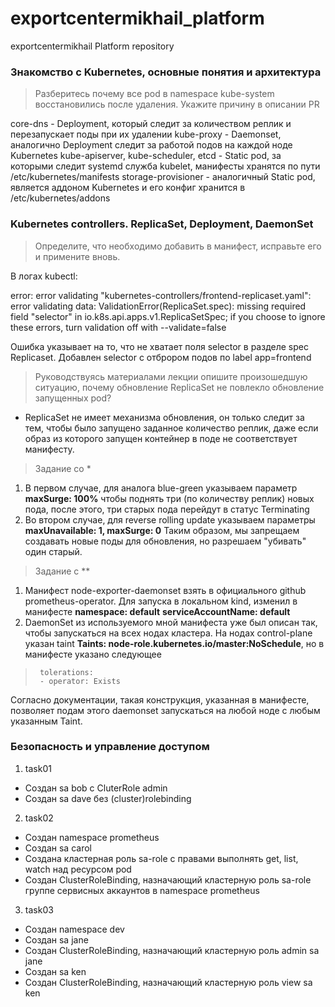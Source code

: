 # exportcentermikhail_platform
exportcentermikhail Platform repository

### Знакомство с Kubernetes, основные понятия и архитектура
> Разберитесь почему все pod в namespace kube-system восстановились после удаления. Укажите причину в описании PR

core-dns - Deployment, который следит за количеством реплик и перезапускает поды при их удалении
kube-proxy - Daemonset, аналогично Deployment следит за работой подов на каждой ноде Kubernetes
kube-apiserver, kube-scheduler, etcd - Static pod, за которыми следит systemd служба kubelet, манифесты хранятся по пути /etc/kubernetes/manifests
storage-provisioner - аналогичный Static pod, является аддоном Kubernetes и его конфиг хранится в /etc/kubernetes/addons

### Kubernetes controllers. ReplicaSet, Deployment, DaemonSet

> Определите, что необходимо добавить в манифест, исправьте его и примените вновь.

В логах kubectl:

error: error validating "kubernetes-controllers/frontend-replicaset.yaml": error validating data: ValidationError(ReplicaSet.spec): missing required field "selector" in io.k8s.api.apps.v1.ReplicaSetSpec; if you choose to ignore these errors, turn validation off with --validate=false

Ошибка указывает на то, что не хватает поля selector в разделе spec Replicaset. Добавлен selector с отброром подов по label app=frontend

> Руководствуясь материалами лекции опишите произошедшую ситуацию, почему обновление ReplicaSet не повлекло обновление запущенных pod?

- ReplicaSet не имеет механизма обновления, он только следит за тем, чтобы было запущено заданное количество реплик, даже если образ из которого запущен контейнер в поде не соответствует манифесту.

> Задание со *

1. В первом случае, для аналога blue-green указываем параметр **maxSurge: 100%** чтобы поднять три (по количеству реплик) новых пода, после этого, три старых пода перейдут в статус Terminating
2. Во втором случае, для reverse rolling update указываем параметры **maxUnavailable: 1, maxSurge: 0** Таким образом, мы запрещаем создавать новые поды для обновления, но разрешаем "убивать" один старый.

> Задание с **
1. Манифест node-exporter-daemonset взять в официального github prometheus-operator. Для запуска в локальном kind, изменил в манифесте
**namespace: default**
**serviceAccountName: default**
2. DaemonSet из используемого мной манифеста уже был описан так, чтобы запускаться на всех нодах кластера.
На нодах control-plane указан taint **Taints: node-role.kubernetes.io/master:NoSchedule**, но в манифесте указано следующее
>      tolerations:
>      - operator: Exists
Согласно документации, такая конструкция, указанная в манифесте, позволяет подам этого daemonset запускаться на любой ноде с любым указанным Taint.

### Безопасность и управление доступом
1. task01
- Создан sa bob с CluterRole admin
- Создан sa dave без (cluster)rolebinding

2. task02
- Создан namespace prometheus
- Создан sa carol
- Создана кластерная роль sa-role с правами выполнять get, list, watch над ресурсом pod
- Создан ClusterRoleBinding, назначающий кластерную роль sa-role группе сервисных аккаунтов в namespace prometheus

3. task03
- Создан namespace dev
- Создан sa jane
- Создан ClusterRoleBinding, назначающий кластерную роль admin sa jane
- Создан sa ken
- Создан ClusterRoleBinding, назначающий кластерную роль view sa ken